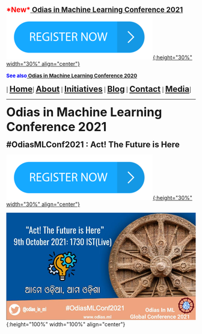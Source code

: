 **<span style="color:red"><span style="font-size: 14pt;">\*New\*</span></span><span style="font-size: 14pt;">[ Odias in Machine Learning Conference 2021](index)</span>**
[![image](assets/img/register_here.png){:height="30%" width="30%" align="center"}](https://t.co/EBA1YqPeuz?amp=1)

**<span style="color:blue"><span style="font-size: 10pt;">See also</span></span><span style="font-size: 10pt;">[ Odias in Machine Learning Conference 2020](conf2020)</span>**

| **<span style="font-size: 16pt;">[Home](home)</span>**| **<span style="font-size: 16pt;">[About](about)</span>** | **<span style="font-size: 16pt;">[Initiatives](conf2020)</span>** | **<span style="font-size: 16pt;">[Blog](blogs)</span>** | **<span style="font-size: 16pt;">[Contact](contact)</span>** | **<span style="font-size: 16pt;">[Media](media)</span>**|





---

**<span style="font-size: 24pt;">Odias in Machine Learning Conference 2021</span>**

**<span style="font-size: 16pt;">#OdiasMLConf2021 : Act! The Future is Here</span>**

[![image](assets/img/register_here.png){:height="30%" width="30%" align="center"}](https://t.co/EBA1YqPeuz?amp=1)

![image](assets/img/posters/conf2021.jfif){:height="100%" width="100%" align="center"}


